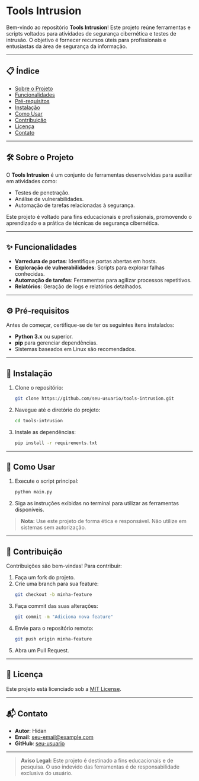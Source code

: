 # Tools Intrusion

Bem-vindo ao repositório **Tools Intrusion**! Este projeto reúne ferramentas e scripts voltados para atividades de segurança cibernética e testes de intrusão. O objetivo é fornecer recursos úteis para profissionais e entusiastas da área de segurança da informação.

---

## 📋 Índice

- [Sobre o Projeto](#sobre-o-projeto)
- [Funcionalidades](#funcionalidades)
- [Pré-requisitos](#pré-requisitos)
- [Instalação](#instalação)
- [Como Usar](#como-usar)
- [Contribuição](#contribuição)
- [Licença](#licença)
- [Contato](#contato)

---

## 🛠 Sobre o Projeto

O **Tools Intrusion** é um conjunto de ferramentas desenvolvidas para auxiliar em atividades como:

- Testes de penetração.
- Análise de vulnerabilidades.
- Automação de tarefas relacionadas à segurança.

Este projeto é voltado para fins educacionais e profissionais, promovendo o aprendizado e a prática de técnicas de segurança cibernética.

---

## ✨ Funcionalidades

- **Varredura de portas**: Identifique portas abertas em hosts.
- **Exploração de vulnerabilidades**: Scripts para explorar falhas conhecidas.
- **Automação de tarefas**: Ferramentas para agilizar processos repetitivos.
- **Relatórios**: Geração de logs e relatórios detalhados.

---

## ⚙️ Pré-requisitos

Antes de começar, certifique-se de ter os seguintes itens instalados:

- **Python 3.x** ou superior.
- **pip** para gerenciar dependências.
- Sistemas baseados em Linux são recomendados.

---

## 🚀 Instalação

1. Clone o repositório:
    ```bash
    git clone https://github.com/seu-usuario/tools-intrusion.git
    ```
2. Navegue até o diretório do projeto:
    ```bash
    cd tools-intrusion
    ```
3. Instale as dependências:
    ```bash
    pip install -r requirements.txt
    ```

---

## 📖 Como Usar

1. Execute o script principal:
    ```bash
    python main.py
    ```
2. Siga as instruções exibidas no terminal para utilizar as ferramentas disponíveis.

> **Nota:** Use este projeto de forma ética e responsável. Não utilize em sistemas sem autorização.

---

## 🤝 Contribuição

Contribuições são bem-vindas! Para contribuir:

1. Faça um fork do projeto.
2. Crie uma branch para sua feature:
    ```bash
    git checkout -b minha-feature
    ```
3. Faça commit das suas alterações:
    ```bash
    git commit -m "Adiciona nova feature"
    ```
4. Envie para o repositório remoto:
    ```bash
    git push origin minha-feature
    ```
5. Abra um Pull Request.

---

## 📜 Licença

Este projeto está licenciado sob a [MIT License](LICENSE).

---

## 📬 Contato

- **Autor**: Hidan
- **Email**: [seu-email@example.com](mailto:seu-email@example.com)
- **GitHub**: [seu-usuario](https://github.com/seu-usuario)

---

> **Aviso Legal:** Este projeto é destinado a fins educacionais e de pesquisa. O uso indevido das ferramentas é de responsabilidade exclusiva do usuário.
